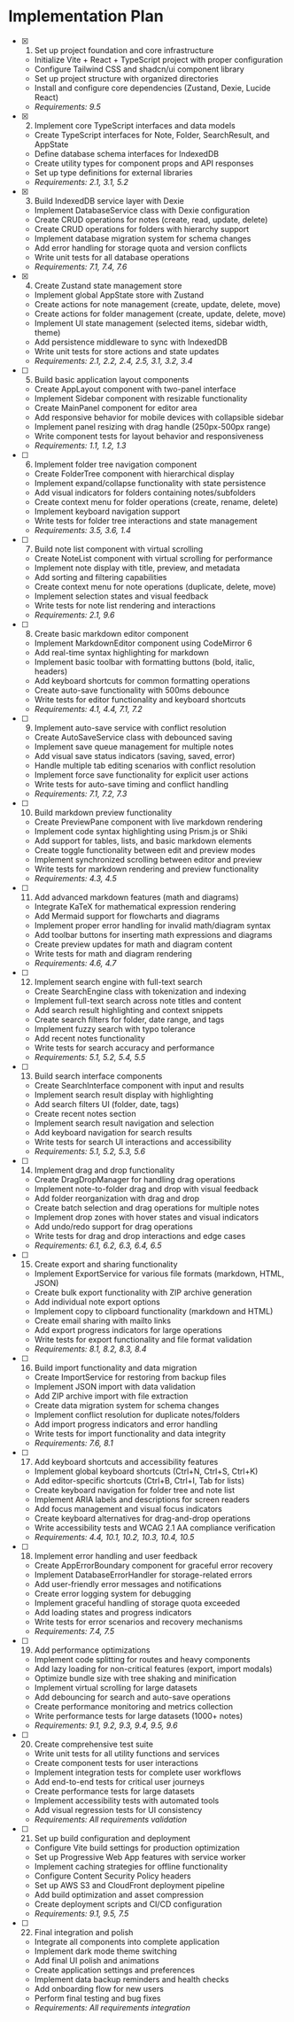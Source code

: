 # Implementation Plan

- [x] 1. Set up project foundation and core infrastructure
  - Initialize Vite + React + TypeScript project with proper configuration
  - Configure Tailwind CSS and shadcn/ui component library
  - Set up project structure with organized directories
  - Install and configure core dependencies (Zustand, Dexie, Lucide React)
  - _Requirements: 9.5_

- [x] 2. Implement core TypeScript interfaces and data models
  - Create TypeScript interfaces for Note, Folder, SearchResult, and AppState
  - Define database schema interfaces for IndexedDB
  - Create utility types for component props and API responses
  - Set up type definitions for external libraries
  - _Requirements: 2.1, 3.1, 5.2_

- [x] 3. Build IndexedDB service layer with Dexie
  - Implement DatabaseService class with Dexie configuration
  - Create CRUD operations for notes (create, read, update, delete)
  - Create CRUD operations for folders with hierarchy support
  - Implement database migration system for schema changes
  - Add error handling for storage quota and version conflicts
  - Write unit tests for all database operations
  - _Requirements: 7.1, 7.4, 7.6_

- [x] 4. Create Zustand state management store
  - Implement global AppState store with Zustand
  - Create actions for note management (create, update, delete, move)
  - Create actions for folder management (create, update, delete, move)
  - Implement UI state management (selected items, sidebar width, theme)
  - Add persistence middleware to sync with IndexedDB
  - Write unit tests for store actions and state updates
  - _Requirements: 2.1, 2.2, 2.4, 2.5, 3.1, 3.2, 3.4_

- [ ] 5. Build basic application layout components
  - Create AppLayout component with two-panel interface
  - Implement Sidebar component with resizable functionality
  - Create MainPanel component for editor area
  - Add responsive behavior for mobile devices with collapsible sidebar
  - Implement panel resizing with drag handle (250px-500px range)
  - Write component tests for layout behavior and responsiveness
  - _Requirements: 1.1, 1.2, 1.3_

- [ ] 6. Implement folder tree navigation component
  - Create FolderTree component with hierarchical display
  - Implement expand/collapse functionality with state persistence
  - Add visual indicators for folders containing notes/subfolders
  - Create context menu for folder operations (create, rename, delete)
  - Implement keyboard navigation support
  - Write tests for folder tree interactions and state management
  - _Requirements: 3.5, 3.6, 1.4_

- [ ] 7. Build note list component with virtual scrolling
  - Create NoteList component with virtual scrolling for performance
  - Implement note display with title, preview, and metadata
  - Add sorting and filtering capabilities
  - Create context menu for note operations (duplicate, delete, move)
  - Implement selection states and visual feedback
  - Write tests for note list rendering and interactions
  - _Requirements: 2.1, 9.6_

- [ ] 8. Create basic markdown editor component
  - Implement MarkdownEditor component using CodeMirror 6
  - Add real-time syntax highlighting for markdown
  - Implement basic toolbar with formatting buttons (bold, italic, headers)
  - Add keyboard shortcuts for common formatting operations
  - Create auto-save functionality with 500ms debounce
  - Write tests for editor functionality and keyboard shortcuts
  - _Requirements: 4.1, 4.4, 7.1, 7.2_

- [ ] 9. Implement auto-save service with conflict resolution
  - Create AutoSaveService class with debounced saving
  - Implement save queue management for multiple notes
  - Add visual save status indicators (saving, saved, error)
  - Handle multiple tab editing scenarios with conflict resolution
  - Implement force save functionality for explicit user actions
  - Write tests for auto-save timing and conflict handling
  - _Requirements: 7.1, 7.2, 7.3_

- [ ] 10. Build markdown preview functionality
  - Create PreviewPane component with live markdown rendering
  - Implement code syntax highlighting using Prism.js or Shiki
  - Add support for tables, lists, and basic markdown elements
  - Create toggle functionality between edit and preview modes
  - Implement synchronized scrolling between editor and preview
  - Write tests for markdown rendering and preview functionality
  - _Requirements: 4.3, 4.5_

- [ ] 11. Add advanced markdown features (math and diagrams)
  - Integrate KaTeX for mathematical expression rendering
  - Add Mermaid support for flowcharts and diagrams
  - Implement proper error handling for invalid math/diagram syntax
  - Add toolbar buttons for inserting math expressions and diagrams
  - Create preview updates for math and diagram content
  - Write tests for math and diagram rendering
  - _Requirements: 4.6, 4.7_

- [ ] 12. Implement search engine with full-text search
  - Create SearchEngine class with tokenization and indexing
  - Implement full-text search across note titles and content
  - Add search result highlighting and context snippets
  - Create search filters for folder, date range, and tags
  - Implement fuzzy search with typo tolerance
  - Add recent notes functionality
  - Write tests for search accuracy and performance
  - _Requirements: 5.1, 5.2, 5.4, 5.5_

- [ ] 13. Build search interface components
  - Create SearchInterface component with input and results
  - Implement search result display with highlighting
  - Add search filters UI (folder, date, tags)
  - Create recent notes section
  - Implement search result navigation and selection
  - Add keyboard navigation for search results
  - Write tests for search UI interactions and accessibility
  - _Requirements: 5.1, 5.2, 5.3, 5.6_

- [ ] 14. Implement drag and drop functionality
  - Create DragDropManager for handling drag operations
  - Implement note-to-folder drag and drop with visual feedback
  - Add folder reorganization with drag and drop
  - Create batch selection and drag operations for multiple notes
  - Implement drop zones with hover states and visual indicators
  - Add undo/redo support for drag operations
  - Write tests for drag and drop interactions and edge cases
  - _Requirements: 6.1, 6.2, 6.3, 6.4, 6.5_

- [ ] 15. Create export and sharing functionality
  - Implement ExportService for various file formats (markdown, HTML, JSON)
  - Create bulk export functionality with ZIP archive generation
  - Add individual note export options
  - Implement copy to clipboard functionality (markdown and HTML)
  - Create email sharing with mailto links
  - Add export progress indicators for large operations
  - Write tests for export functionality and file format validation
  - _Requirements: 8.1, 8.2, 8.3, 8.4_

- [ ] 16. Build import functionality and data migration
  - Create ImportService for restoring from backup files
  - Implement JSON import with data validation
  - Add ZIP archive import with file extraction
  - Create data migration system for schema changes
  - Implement conflict resolution for duplicate notes/folders
  - Add import progress indicators and error handling
  - Write tests for import functionality and data integrity
  - _Requirements: 7.6, 8.1_

- [ ] 17. Add keyboard shortcuts and accessibility features
  - Implement global keyboard shortcuts (Ctrl+N, Ctrl+S, Ctrl+K)
  - Add editor-specific shortcuts (Ctrl+B, Ctrl+I, Tab for lists)
  - Create keyboard navigation for folder tree and note list
  - Implement ARIA labels and descriptions for screen readers
  - Add focus management and visual focus indicators
  - Create keyboard alternatives for drag-and-drop operations
  - Write accessibility tests and WCAG 2.1 AA compliance verification
  - _Requirements: 4.4, 10.1, 10.2, 10.3, 10.4, 10.5_

- [ ] 18. Implement error handling and user feedback
  - Create AppErrorBoundary component for graceful error recovery
  - Implement DatabaseErrorHandler for storage-related errors
  - Add user-friendly error messages and notifications
  - Create error logging system for debugging
  - Implement graceful handling of storage quota exceeded
  - Add loading states and progress indicators
  - Write tests for error scenarios and recovery mechanisms
  - _Requirements: 7.4, 7.5_

- [ ] 19. Add performance optimizations
  - Implement code splitting for routes and heavy components
  - Add lazy loading for non-critical features (export, import modals)
  - Optimize bundle size with tree shaking and minification
  - Implement virtual scrolling for large datasets
  - Add debouncing for search and auto-save operations
  - Create performance monitoring and metrics collection
  - Write performance tests for large datasets (1000+ notes)
  - _Requirements: 9.1, 9.2, 9.3, 9.4, 9.5, 9.6_

- [ ] 20. Create comprehensive test suite
  - Write unit tests for all utility functions and services
  - Create component tests for user interactions
  - Implement integration tests for complete user workflows
  - Add end-to-end tests for critical user journeys
  - Create performance tests for large datasets
  - Implement accessibility tests with automated tools
  - Add visual regression tests for UI consistency
  - _Requirements: All requirements validation_

- [ ] 21. Set up build configuration and deployment
  - Configure Vite build settings for production optimization
  - Set up Progressive Web App features with service worker
  - Implement caching strategies for offline functionality
  - Configure Content Security Policy headers
  - Set up AWS S3 and CloudFront deployment pipeline
  - Add build optimization and asset compression
  - Create deployment scripts and CI/CD configuration
  - _Requirements: 9.1, 9.5, 7.5_

- [ ] 22. Final integration and polish
  - Integrate all components into complete application
  - Implement dark mode theme switching
  - Add final UI polish and animations
  - Create application settings and preferences
  - Implement data backup reminders and health checks
  - Add onboarding flow for new users
  - Perform final testing and bug fixes
  - _Requirements: All requirements integration_